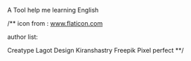 A Tool help me learning English

/**
 icon from : www.flaticon.com
 
 author list:
 
 Creatype
 Lagot Design
 Kiranshastry
 Freepik
 Pixel perfect
 **/
